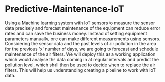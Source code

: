 # Predictive-Maintenance-IoT
Using a Machine learning system with IoT sensors to measure the sensor data precisely and forecast maintenance of the equipment can reduce error rates and can save the business money.  Instead of setting equipment parameters manually, one can make different measurements using sensors. Considering the sensor data and the past levels of air pollution in the area for the previous 'x' number of days, we are going to forecast and schedule maintenance of the air filters.  We will deploy this as a working application which would analyse the data coming in at regular intervals and predict the pollution level, which shall then be used to decide when to replace the air filters. This will help us understanding creating a pipeline to work with IoT data.
